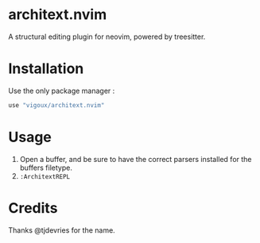 # architext.nvim

A structural editing plugin for neovim, powered by treesitter.

# Installation

Use the only package manager :

```lua
use "vigoux/architext.nvim"
```

# Usage

1. Open a buffer, and be sure to have the correct parsers installed for the buffers filetype.
2. `:ArchitextREPL`

# Credits

Thanks @tjdevries for the name.
